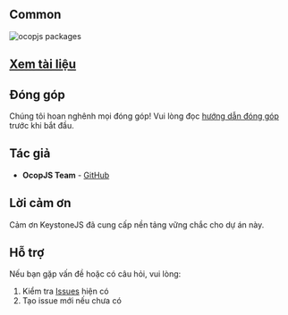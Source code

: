 ## Common

![ocopjs packages](https://docs.ocopee.com/img/ocopjs-diagram.svg?from=npmjs)

## [Xem tài liệu](https://docs.ocopee.com/docs/ocopjs/references/common?from=npmjs)

## Đóng góp

Chúng tôi hoan nghênh mọi đóng góp! Vui lòng đọc [hướng dẫn đóng góp](https://docs.ocopee.com/docs/ocopjs/contributing) trước khi bắt đầu.

## Tác giả

- **OcopJS Team** - [GitHub](https://github.com/ocopjs)

## Lời cảm ơn

Cảm ơn KeystoneJS đã cung cấp nền tảng vững chắc cho dự án này.

## Hỗ trợ

Nếu bạn gặp vấn đề hoặc có câu hỏi, vui lòng:

1. Kiểm tra [Issues](https://github.com/ocopjs/common/issues) hiện có
2. Tạo issue mới nếu chưa có

